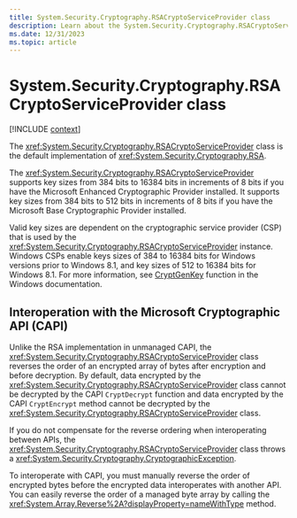 ```yaml
---
title: System.Security.Cryptography.RSACryptoServiceProvider class
description: Learn about the System.Security.Cryptography.RSACryptoServiceProvider class.
ms.date: 12/31/2023
ms.topic: article
---
```

# System.Security.Cryptography.RSACryptoServiceProvider class

[!INCLUDE [context](includes/context.md)]

The <xref:System.Security.Cryptography.RSACryptoServiceProvider> class is the default implementation of <xref:System.Security.Cryptography.RSA>.

The <xref:System.Security.Cryptography.RSACryptoServiceProvider> supports key sizes from 384 bits to 16384 bits in increments of 8 bits if you have the Microsoft Enhanced Cryptographic Provider installed. It supports key sizes from 384 bits to 512 bits in increments of 8 bits if you have the Microsoft Base Cryptographic Provider installed.

Valid key sizes are dependent on the cryptographic service provider (CSP) that is used by the <xref:System.Security.Cryptography.RSACryptoServiceProvider> instance. Windows CSPs enable keys sizes of 384 to 16384 bits for Windows versions prior to Windows 8.1, and key sizes of 512 to 16384 bits for Windows 8.1. For more information, see [CryptGenKey](/windows/win32/api/wincrypt/nf-wincrypt-cryptgenkey) function in the Windows documentation.

## Interoperation with the Microsoft Cryptographic API (CAPI)

Unlike the RSA implementation in unmanaged CAPI, the <xref:System.Security.Cryptography.RSACryptoServiceProvider> class reverses the order of an encrypted array of bytes after encryption and before decryption. By default, data encrypted by the <xref:System.Security.Cryptography.RSACryptoServiceProvider> class cannot be decrypted by the CAPI `CryptDecrypt` function and data encrypted by the CAPI `CryptEncrypt` method cannot be decrypted by the <xref:System.Security.Cryptography.RSACryptoServiceProvider> class.

If you do not compensate for the reverse ordering when interoperating between APIs, the <xref:System.Security.Cryptography.RSACryptoServiceProvider> class throws a <xref:System.Security.Cryptography.CryptographicException>.

To interoperate with CAPI, you must manually reverse the order of encrypted bytes before the encrypted data interoperates with another API. You can easily reverse the order of a managed byte array by calling the <xref:System.Array.Reverse%2A?displayProperty=nameWithType> method.
